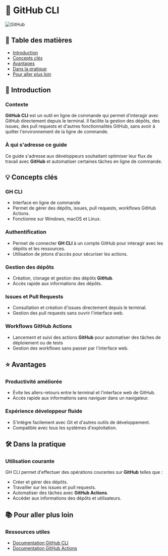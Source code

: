# 📘 GitHub CLI

![GitHub](https://github.githubassets.com/images/modules/logos_page/GitHub-Mark.png)

## 📑 Table des matières

- [Introduction](#introduction)
- [Concepts clés](#concepts-clés)
- [Avantages](#avantages)
- [Dans la pratique](#dans-la-pratique)
- [Pour aller plus loin](#pour-aller-plus-loin)

## 🎯 Introduction

### Contexte

**GitHub CLI** est un outil en ligne de commande qui permet d'interagir avec GitHub directement depuis le terminal. Il facilite la gestion des dépôts, des issues, des pull requests et d'autres fonctionnalités GitHub, sans avoir à quitter l'environnement de la ligne de commande.

### À qui s'adresse ce guide

Ce guide s'adresse aux développeurs souhaitant optimiser leur flux de travail avec **GitHub** et automatiser certaines tâches en ligne de commande.

## 💡 Concepts clés

### GH CLI

- Interface en ligne de commande
- Permet de gérer des dépôts, issues, pull requests, workflows GitHub Actions.
- Fonctionne sur Windows, macOS et Linux.

### Authentification

- Permet de connecter **GH CLI** à un compte GitHub pour interagir avec les dépôts et les ressources.
- Utilisation de jetons d'accès pour sécuriser les actions.

### Gestion des dépôts

- Création, clonage et gestion des dépôts **GitHub**.
- Accès rapide aux informations des dépôts.

### Issues et Pull Requests

- Consultation et création d'issues directement depuis le terminal.
- Gestion des pull requests sans ouvrir l'interface web.

### Workflows GitHub Actions

- Lancement et suivi des actions **GitHub** pour automatiser des tâches de déploiement ou de tests
- Gestion des workflows sans passer par l'interface web.

## ⭐ Avantages

### Productivité améliorée

- Évite les allers-retours entre le terminal et l'interface web de GitHub.
- Accès rapide aux informations sans naviguer dans un navigateur.

### Expérience développeur fluide

- S'intègre facilement avec Git et d'autres outils de développement.
- Compatible avec tous les systèmes d'exploitation.

## 🛠 Dans la pratique

### Utilisation courante

GH CLI permet d'effectuer des opérations courantes sur **GitHub** telles que :

- Créer et gérer des dépôts.
- Travailler sur les issues et pull requests.
- Automatiser des tâches avec **GitHub Actions**.
- Accéder aux informations des dépôts et utilisateurs.

## 📚 Pour aller plus loin

### Ressources utiles

- [Documentation GitHub CLI](https://cli.github.com/manual/)
- [Documentation GitHub Actions](https://docs.github.com/fr/actions)
